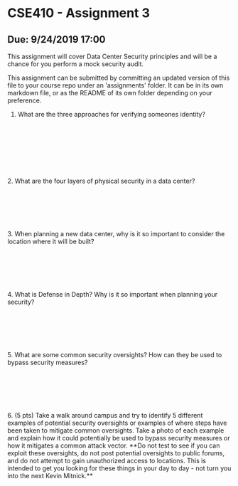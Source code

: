 # CSE410 - Assignment 3
## Due: 9/24/2019 17:00

This assignment will cover Data Center Security principles and will be a chance
for you perform a mock security audit.

This assignment can be submitted by committing an updated version of this file
to your course repo under an 'assignments' folder. It can be in its own markdown
file, or as the README of its own folder depending on your preference.

1. What are the three approaches for verifying someones identity?
<br>
<br>
<br>
<br>
<br>
<br>
<br>
2. What are the four layers of physical security in a data center?
<br>
<br>
<br>
<br>
<br>
<br>
<br>
3. When planning a new data center, why is it so important to consider the
   location where it will be built?
<br>
<br>
<br>
<br>
<br>
<br>
<br>
4. What is Defense in Depth? Why is it so important when planning your security?
<br>
<br>
<br>
<br>
<br>
<br>
<br>
5. What are some common security oversights? How can they be used to bypass
   security measures?
<br>
<br>
<br>
<br>
<br>
<br>
<br>
6. (5 pts) Take a walk around campus and try to identify 5 different examples of
   potential security oversights or examples of where steps have been taken to
   mitigate common oversights. Take a photo of each example and explain how it
   could potentially be used to bypass security measures or how it mitigates a
   common attack vector. **Do not test to see if you can exploit these
   oversights, do not post potential oversights to public forums, and do not
   attempt to gain unauthorized access to locations. This is intended to get you
   looking for these things in your day to day - not turn you into the next
   Kevin Mitnick.**